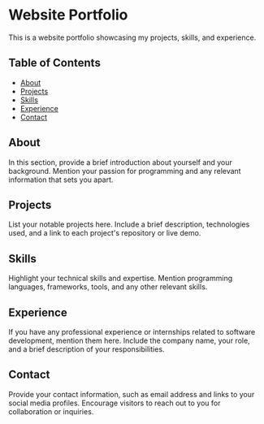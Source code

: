 # Website Portfolio

This is a website portfolio showcasing my projects, skills, and experience.

## Table of Contents

- [About](#about)
- [Projects](#projects)
- [Skills](#skills)
- [Experience](#experience)
- [Contact](#contact)

## About

In this section, provide a brief introduction about yourself and your background. Mention your passion for programming and any relevant information that sets you apart.

## Projects

List your notable projects here. Include a brief description, technologies used, and a link to each project's repository or live demo.

## Skills

Highlight your technical skills and expertise. Mention programming languages, frameworks, tools, and any other relevant skills.

## Experience

If you have any professional experience or internships related to software development, mention them here. Include the company name, your role, and a brief description of your responsibilities.

## Contact

Provide your contact information, such as email address and links to your social media profiles. Encourage visitors to reach out to you for collaboration or inquiries.
